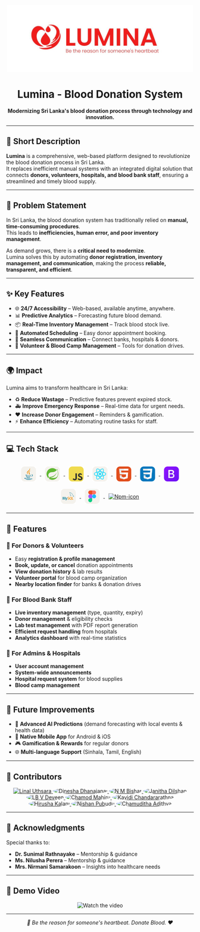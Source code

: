 <p align="center">
  <img src="https://github.com/VinilaDeveen/Lumina/blob/main/Frontend/lumina/src/assets/LUMINA.jpg" width="500"/>
</p>

<h1 align="center"> Lumina - Blood Donation System </h1>

<p align="center">
  <strong>Modernizing Sri Lanka's blood donation process through technology and innovation.</strong>
</p>

---

## 📝 Short Description  
**Lumina** is a comprehensive, web-based platform designed to revolutionize the blood donation process in Sri Lanka.  
It replaces inefficient manual systems with an integrated digital solution that connects **donors, volunteers, hospitals, and blood bank staff**, ensuring a streamlined and timely blood supply.

---

## 🚨 Problem Statement
In Sri Lanka, the blood donation system has traditionally relied on **manual, time-consuming procedures**.  
This leads to **inefficiencies, human error, and poor inventory management**.  

As demand grows, there is a **critical need to modernize**.  
Lumina solves this by automating **donor registration, inventory management, and communication**, making the process **reliable, transparent, and efficient**.

---

## ✨ Key Features
- 🌐 **24/7 Accessibility** – Web-based, available anytime, anywhere.  
- 📊 **Predictive Analytics** – Forecasting future blood demand.  
- 📦 **Real-Time Inventory Management** – Track blood stock live.  
- 📅 **Automated Scheduling** – Easy donor appointment booking.  
- 🔔 **Seamless Communication** – Connect banks, hospitals & donors.  
- 🤝 **Volunteer & Blood Camp Management** – Tools for donation drives.  

---

## 🌍 Impact
Lumina aims to transform healthcare in Sri Lanka:  

- ♻️ **Reduce Wastage** – Predictive features prevent expired stock.  
- 🚑 **Improve Emergency Response** – Real-time data for urgent needs.  
- ❤️ **Increase Donor Engagement** – Reminders & gamification.  
- ⚡ **Enhance Efficiency** – Automating routine tasks for staff.  

---

## 💻 Tech Stack
<p align="center">
  
  <a href="https://www.java.com/" target="_blank" rel="noopener noreferrer">
    <picture>
      <source media="(prefers-color-scheme: dark)" srcset="https://github.com/tandpfun/skill-icons/blob/main/icons/Java-Dark.svg">
      <source media="(prefers-color-scheme: light)" srcset="https://github.com/tandpfun/skill-icons/blob/main/icons/Java-Light.svg">
      <img align="center" style="margin: 10px; height: 40px; width: auto;" src="https://github.com/tandpfun/skill-icons/blob/main/icons/Java-Light.svg" alt="Java-icon" height="45" title="Java"/>
    </picture>
  </a>

  <a href="https://spring.io/" target="_blank" rel="noopener noreferrer">
    <picture>
      <source media="(prefers-color-scheme: dark)" srcset="https://github.com/tandpfun/skill-icons/blob/main/icons/Spring-Dark.svg">
      <source media="(prefers-color-scheme: light)" srcset="https://github.com/tandpfun/skill-icons/blob/main/icons/Spring-Light.svg">
      <img align="center" style="margin: 10px; height: 40px; width: auto;" src="https://github.com/tandpfun/skill-icons/blob/main/icons/Spring-Light.svg" alt="Spring-icon" height="45" title="Spring"/>
    </picture>
  </a>

  
  <a href="https://www.w3schools.com/js/" target="_blank" rel="noopener noreferrer">
    <picture>
      <source media="(prefers-color-scheme: dark)" srcset="https://github.com/tandpfun/skill-icons/blob/main/icons/JavaScript.svg">
      <source media="(prefers-color-scheme: light)" srcset="https://github.com/tandpfun/skill-icons/blob/main/icons/JavaScript.svg">
      <img align="center" style="margin: 10px; height: 40px; width: auto;" src="https://github.com/tandpfun/skill-icons/blob/main/icons/JavaScript.svg" alt="JavaScript-icon" height="45" title="JavaScript"/>
    </picture>
  </a>

  <a href="https://react.dev/" target="_blank" rel="noopener noreferrer">
    <picture>
      <source media="(prefers-color-scheme: dark)" srcset="https://github.com/tandpfun/skill-icons/blob/main/icons/React-Dark.svg">
      <source media="(prefers-color-scheme: light)" srcset="https://github.com/tandpfun/skill-icons/blob/main/icons/React-Light.svg">
      <img align="center" style="margin: 10px; height: 40px; width: auto;" src="https://github.com/tandpfun/skill-icons/blob/main/icons/React-Light.svg" alt="React-icon" height="45" title="React"/>
    </picture>
  </a>

  <a href="https://html.com/" target="_blank" rel="noopener noreferrer">
    <picture>
      <source media="(prefers-color-scheme: dark)" srcset="https://github.com/tandpfun/skill-icons/blob/main/icons/HTML.svg">
      <source media="(prefers-color-scheme: light)" srcset="https://github.com/tandpfun/skill-icons/blob/main/icons/HTML.svg">
      <img align="center" style="margin: 10px; height: 40px; width: auto;" src="https://github.com/tandpfun/skill-icons/blob/main/icons/HTML.svg" alt="HTML-icon" height="45" title="HTML"/>
    </picture>
  </a>

  <a href="https://www.w3schools.com/css/" target="_blank" rel="noopener noreferrer">
    <picture>
      <source media="(prefers-color-scheme: dark)" srcset="https://github.com/tandpfun/skill-icons/blob/main/icons/CSS.svg">
      <source media="(prefers-color-scheme: light)" srcset="https://github.com/tandpfun/skill-icons/blob/main/icons/CSS.svg">
      <img align="center" style="margin: 10px; height: 40px; width: auto;" src="https://github.com/tandpfun/skill-icons/blob/main/icons/CSS.svg" alt="CSS-icon" height="45" title="CSS"/>
    </picture>
  </a>

  <a href="https://getbootstrap.com/" target="_blank" rel="noopener noreferrer">
    <picture>
      <source media="(prefers-color-scheme: dark)" srcset="https://github.com/tandpfun/skill-icons/blob/main/icons/Bootstrap.svg">
      <source media="(prefers-color-scheme: light)" srcset="https://github.com/tandpfun/skill-icons/blob/main/icons/Bootstrap.svg">
      <img align="center" style="margin: 10px; height: 40px; width: auto;" src="https://github.com/tandpfun/skill-icons/blob/main/icons/Bootstrap.svg" alt="Bootstrap-icon" height="45" title="Bootstrap"/>
    </picture>
  </a>

  <a href="https://www.mysql.com/" target="_blank" rel="noopener noreferrer">
    <picture>
      <source media="(prefers-color-scheme: dark)" srcset="https://github.com/tandpfun/skill-icons/blob/main/icons/MySQL-Dark.svg">
      <source media="(prefers-color-scheme: light)" srcset="https://github.com/tandpfun/skill-icons/blob/main/icons/MySQL-Light.svg">
      <img align="center" style="margin: 10px; height: 40px; width: auto;" src="https://github.com/tandpfun/skill-icons/blob/main/icons/MySQL-Light.svg" alt="MySQL-icon" height="45" title="MySQL"/>
    </picture>
  </a>


  <a href="https://www.figma.com/" target="_blank" rel="noopener noreferrer">
    <picture>
      <source media="(prefers-color-scheme: dark)" srcset="https://github.com/tandpfun/skill-icons/blob/main/icons/Figma-Dark.svg">
      <source media="(prefers-color-scheme: light)" srcset="https://github.com/tandpfun/skill-icons/blob/main/icons/Figma-Light.svg">
      <img align="center" style="margin: 10px; height: 40px; width: auto;" src="https://github.com/tandpfun/skill-icons/blob/main/icons/Figma-Light.svg" alt="Figma-icon" height="45" title="Figma"/>
    </picture>
  </a>

  <a href="https://www.npmjs.com/" target="_blank" rel="noopener noreferrer">
    <picture>
      <source media="(prefers-color-scheme: dark)" srcset="https://github.com/tandpfun/skill-icons/blob/main/icons/Npm-Dark.svg">
      <source media="(prefers-color-scheme: light)" srcset="https://github.com/tandpfun/skill-icons/blob/main/icons/Npm-Light.svg">
      <img align="center" style="margin: 10px; height: 40px; width: auto;" src="https://github.com/tandpfun/skill-icons/blob/main/icons/Npm-Light.svg" alt="Npm-icon" height="45" title="Npm"/>
    </picture>
  </a>
  
</p>

---

## 🚀 Features  

### 👤 For Donors & Volunteers
- Easy **registration & profile management**  
- **Book, update, or cancel** donation appointments  
- **View donation history** & lab results  
- **Volunteer portal** for blood camp organization  
- **Nearby location finder** for banks & donation drives  

### 🧪 For Blood Bank Staff
- **Live inventory management** (type, quantity, expiry)  
- **Donor management** & eligibility checks  
- **Lab test management** with PDF report generation  
- **Efficient request handling** from hospitals  
- **Analytics dashboard** with real-time statistics  

### 🏥 For Admins & Hospitals
- **User account management**  
- **System-wide announcements**  
- **Hospital request system** for blood supplies  
- **Blood camp management**  

---

## 🔮 Future Improvements
- 🤖 **Advanced AI Predictions** (demand forecasting with local events & health data)  
- 📱 **Native Mobile App** for Android & iOS  
- 🎮 **Gamification & Rewards** for regular donors  
- 🌐 **Multi-language Support** (Sinhala, Tamil, English)  

---

## 👥 Contributors
<p align="center">
<a href="https://github.com/LinalUthsara">
<img src="https://images.weserv.nl/?url=avatars.githubusercontent.com/u/179115030?v=4&mask=circle&h=60&w=60" title="Linal Uthsara"/>
</a>
<a href="https://github.com/DineshaDhanajanai">
<img src="https://images.weserv.nl/?url=avatars.githubusercontent.com/u/162352770?v=4&mask=circle&h=60&w=60&cb=20240908" style="border-radius:50%" title="Dinesha Dhanajanai"/>
</a>
<a href="https://github.com/BisharNM">
<img src="https://images.weserv.nl/?url=avatars.githubusercontent.com/u/165530098?v=4&mask=circle&h=60&w=60" style="border-radius:50%" title="N M Bishar"/>
</a>
<a href="https://github.com/LGJanithaDilshan">
<img src="https://images.weserv.nl/?url=avatars.githubusercontent.com/u/179171293?v=4&mask=circle&h=60&w=60" style="border-radius:50%" title="Janitha Dilshan"/>
</a>
<a href="https://github.com/VinilaDeveen">
<img src="https://images.weserv.nl/?url=avatars.githubusercontent.com/u/172469505?v=4&mask=circle&h=60&w=60" style="border-radius:50%" title="LB V Deveen"/>
</a>
<a href="https://github.com/Chamod-alt">
<img src="https://images.weserv.nl/?url=avatars.githubusercontent.com/u/152728704?v=4&mask=circle&h=60&w=60" style="border-radius:50%" title="Chamod Mahiru"/>
</a>
<a href="https://github.com/kavidichandararathna">
<img src="https://images.weserv.nl/?url=avatars.githubusercontent.com/u/178556150?v=4&mask=circle&h=60&w=60" style="border-radius:50%" title="Kavidi Chandararathna"/>
</a>
<a href="https://github.com/HIRUSHAKALANI">
<img src="https://images.weserv.nl/?url=avatars.githubusercontent.com/u/178595852?v=4&mask=circle&h=60&w=60&cb=20240907" style="border-radius:50%" title="Hirusha Kalani"/>
</a>
<a href="https://github.com/NPK14622">
<img src="https://images.weserv.nl/?url=avatars.githubusercontent.com/u/165471638?v=4&mask=circle&h=60&w=60" style="border-radius:50%" title="Nishan Pubudu"/>
</a>
<a href="https://github.com/CAdithya11">
<img src="https://images.weserv.nl/?url=avatars.githubusercontent.com/u/143675687?v=4&mask=circle&h=60&w=60" style="border-radius:50%" title="Chamuditha Adithya"/>
</a>
</p>

---

## 🙏 Acknowledgments
Special thanks to:  
- **Dr. Sunimal Rathnayake** – Mentorship & guidance  
- **Ms. Nilusha Perera** – Mentorship & guidance
- **Mrs. Nirmani Samarakoon** – Insights into healthcare needs 

---

## 🎥 Demo Video

<p align="center">
    <img src="https://github.com/VinilaDeveen/Lumina/blob/main/Lumina%20Promo%20Video.gif" alt="Watch the video" width="500"/>
</p>


---

<p align="center">
  <em>💉 Be the reason for someone's heartbeat. Donate Blood. ❤️</em>
</p>
